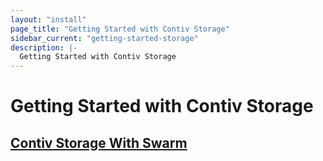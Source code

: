 ```yaml
---
layout: "install"
page_title: "Getting Started with Contiv Storage"
sidebar_current: "getting-started-storage"
description: |-
  Getting Started with Contiv Storage
---
```


# Getting Started with Contiv Storage

## [Contiv Storage With Swarm](/install/user_guides/getting_started/storage/swarm.html)
